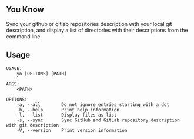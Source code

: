 ## You Know
Sync your github or gitlab repositories description with your local git description, and display a list of
directories with their descriptions from the command line

## Usage
```
USAGE:
    yn [OPTIONS] [PATH]

ARGS:
    <PATH>

OPTIONS:
    -a, --all        Do not ignore entries starting with a dot
    -h, --help       Print help information
    -l, --list       Display files as list
    -s, --sync       Sync GitHub and GitLab repository description with git description
    -V, --version    Print version information
```


